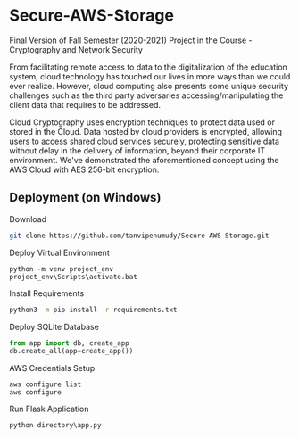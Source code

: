 # Secure-AWS-Storage
Final Version of Fall Semester (2020-2021) Project in the Course - Cryptography and Network Security

From facilitating remote access to data to the digitalization of the education system, cloud technology has touched our lives in more ways than we could ever realize. However, cloud computing also presents some unique security challenges such as the third party adversaries accessing/manipulating the client data that requires to be addressed.

Cloud Cryptography uses encryption techniques to protect data used or stored in the Cloud. Data hosted by cloud providers is encrypted, allowing users to access shared cloud services securely, protecting sensitive data without delay in the delivery of information, beyond their corporate IT environment. We've demonstrated the aforementioned concept using the AWS Cloud with AES 256-bit encryption.

## Deployment (on Windows)
Download
```bash
git clone https://github.com/tanvipenumudy/Secure-AWS-Storage.git
```
Deploy Virtual Environment 
```
python -m venv project_env
project_env\Scripts\activate.bat
```
Install Requirements
```bash 
python3 -m pip install -r requirements.txt
```
Deploy SQLite Database
```python
from app import db, create_app
db.create_all(app=create_app())
```
AWS Credentials Setup
```
aws configure list
aws configure
```
Run Flask Application
```
python directory\app.py
```
